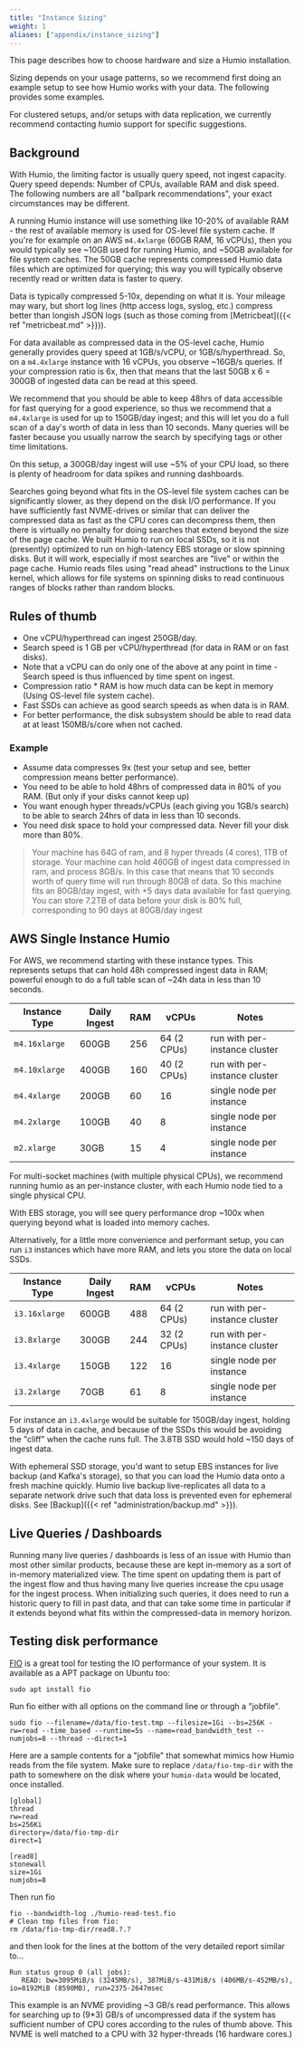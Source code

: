 ```yaml
---
title: "Instance Sizing"
weight: 1
aliases: ["appendix/instance_sizing"]
---
```


This page describes how to choose hardware and size a Humio installation.

Sizing depends on your usage patterns, so we recommend first doing an example setup to see how Humio works
with your data.  The following provides some examples.

For clustered setups, and/or setups with data replication, we currently recommend contacting
humio support for specific suggestions.

## Background

With Humio, the limiting factor is usually query speed, not ingest capacity.  Query speed depends:
Number of CPUs, available RAM and disk speed.  The following numbers are all "ballpark recommendations", your exact circumstances
may be different.

A running Humio instance will use something like 10-20% of available RAM - the rest of available memory is used for OS-level
file system cache. If you're for example on an AWS `m4.4xlarge` (60GB RAM, 16 vCPUs), then you would typically see
~10GB used for running Humio, and ~50GB available for file system caches.    The 50GB cache represents compressed Humio
data files which are optimized for querying; this way you will typically observe recently read or written data
is faster to query.

Data is typically compressed 5-10x, depending on what it is.  Your mileage may wary, but short log lines
(http access logs, syslog, etc.) compress better than longish JSON logs (such as those coming from [Metricbeat]({{< ref "metricbeat.md" >}})).

For data available as compressed data in the OS-level cache, Humio generally provides query speed at 1GB/s/vCPU,
or 1GB/s/hyperthread.  So, on a `m4.4xlarge` instance with 16 vCPUs, you observe ~16GB/s queries.  If your compression
ratio is 6x, then that means that the last 50GB x 6 = 300GB of ingested data can be read at this speed.

We recommend that you should be able to keep 48hrs of data accessible for fast querying for a good experience, so
thus we recommend that a `m4.4xlarge` is used for up to 150GB/day ingest; and this will let you do a full scan of
a day's worth of data in less than 10 seconds.  Many queries will be faster because you usually narrow the search
by specifying tags or other time limitations.

On this setup, a 300GB/day ingest will use ~5% of your CPU load, so there is plenty of headroom for data spikes
and running dashboards.

Searches going beyond what fits in the OS-level file system caches can
be significantly slower, as they depend on the disk I/O performance.
If you have sufficiently fast NVME-drives or similar that can deliver
the compressed data as fast as the CPU cores can decompress them, then
there is virtually no penalty for doing searches that extend beyond
the size of the page cache.  We built Humio to run on local SSDs, so
it is not (presently) optimized to run on high-latency EBS storage or
slow spinning disks. But it will work, especially if most searches are
"live" or within the page cache. Humio reads files using "read ahead"
instructions to the Linux kernel, which allows for file systems on
spinning disks to read continuous ranges of blocks rather than random
blocks.

## Rules of thumb

- One vCPU/hyperthread can ingest 250GB/day.
- Search speed is 1 GB per vCPU/hyperthread (for data in RAM or on fast disks).
- Note that a vCPU can do only one of the above at any point in time - Search speed is thus influenced by time spent on ingest. 
- Compression ratio * RAM is how much data can be kept in memory (Using OS-level file system cache).
- Fast SSDs can achieve as good search speeds as when data is in RAM.
- For better performance, the disk subsystem should be able to read data at at least 150MB/s/core when not cached.


### Example
- Assume data compresses 9x (test your setup and see, better compression means better performance).
- You need to be able to hold 48hrs of compressed data in 80% of you RAM. (But only if your disks cannot keep up)
- You want enough hyper threads/vCPUs (each giving you 1GB/s search) to be able
  to search 24hrs of data in less than 10 seconds.
- You need disk space to hold your compressed data. Never fill your disk more than 80%.

> Your machine has 64G of ram, and 8 hyper threads (4 cores), 1TB of storage.
  Your machine can hold 460GB of ingest data compressed in ram, and process 8GB/s.  In this case
  that means that 10 seconds worth of query time will run through 80GB of data.  So this machine
  fits an 80GB/day ingest, with +5 days data available for fast querying.  
  You can store 7.2TB of data before your disk is 80% full, corresponding to 90 days at 80GB/day ingest


## AWS Single Instance Humio

For AWS, we recommend starting with these instance types.  This represents
setups that can hold 48h compressed ingest data in RAM; powerful enough to
do a full table scan of ~24h data in less than 10 seconds.

| Instance Type | Daily Ingest | RAM | vCPUs | Notes |
|---------------|--------------|-----|-------|-------|
| `m4.16xlarge` | 600GB        | 256 | 64 (2 CPUs) | run with per-instance cluster
| `m4.10xlarge` | 400GB        | 160 | 40 (2 CPUs) | run with per-instance cluster
| `m4.4xlarge`  | 200GB        | 60  | 16 | single node per instance
| `m4.2xlarge`  | 100GB        | 40  | 8  | single node per instance
| `m2.xlarge`   | 30GB         | 15  | 4  | single node per instance

For multi-socket machines (with multiple physical CPUs), we recommend running
humio as an per-instance cluster, with each Humio node tied to a single
physical CPU.

With EBS storage, you will see query performance drop ~100x when querying beyond
what is loaded into memory caches.

Alternatively, for a little more convenience and performant setup, you can run `i3`
instances which have more RAM, and lets you store the data on local SSDs.  


| Instance Type | Daily Ingest | RAM | vCPUs | Notes |
|---------------|--------------|-----|-------|-------|
| `i3.16xlarge` | 600GB        | 488 | 64 (2 CPUs) | run with per-instance cluster
| `i3.8xlarge`  | 300GB        | 244 | 32 (2 CPUs) | run with per-instance cluster
| `i3.4xlarge`  | 150GB        | 122 | 16 | single node per instance
| `i3.2xlarge`  | 70GB         | 61  | 8  | single node per instance

For instance an `i3.4xlarge` would be suitable for 150GB/day ingest, holding 5 days
of data in cache, and because of the SSDs this would be avoiding the "cliff" when
the cache runs full.  The 3.8TB SSD would hold ~150 days of ingest data.

With ephemeral SSD storage, you'd want to setup EBS instances for live backup (and Kafka's storage),
so that you can load the Humio data onto a fresh machine quickly.  Humio live backup live-replicates all data
to a separate network drive such that data loss is prevented even for ephemeral disks. See [Backup]({{< ref "administration/backup.md" >}}).


## Live Queries / Dashboards

Running many live queries / dashboards is less of an issue with Humio
than most other similar products, because these are kept in-memory as
a sort of in-memory materialized view. The time spent on updating them
is part of the ingest flow and thus having many live queries increase
the cpu usage for the ingest process.  When initializing such queries,
it does need to run a historic query to fill in past data, and that
can take some time in particular if it extends beyond what fits within
the compressed-data in memory horizon.

## Testing disk performance

[FIO](http://git.kernel.dk/cgit/fio/plain/README) is a great tool for
testing the IO performance of your system. It is available as a APT
package on Ubuntu too:

``` shell
sudo apt install fio
```

Run fio either with all options on the command line or through a "jobfile".

```
sudo fio --filename=/data/fio-test.tmp --filesize=1Gi --bs=256K -rw=read --time_based --runtime=5s --name=read_bandwidth_test --numjobs=8 --thread --direct=1
```

Here are a sample contents for a "jobfile" that somewhat mimics how
Humio reads from the file system. Make sure to replace
`/data/fio-tmp-dir` with the path to somewhere on the disk where your
`humio-data` would be located, once installed.

```
[global]
thread
rw=read
bs=256Ki
directory=/data/fio-tmp-dir
direct=1

[read8]
stonewall
size=1Gi
numjobs=8
```

Then run fio
``` shell
fio --bandwidth-log ./humio-read-test.fio
# Clean tmp files from fio:
rm /data/fio-tmp-dir/read8.?.?
```

and then look for the lines at the bottom of the very detailed report similar to...

```
Run status group 0 (all jobs):
   READ: bw=3095MiB/s (3245MB/s), 387MiB/s-431MiB/s (406MB/s-452MB/s), io=8192MiB (8590MB), run=2375-2647msec
```

This example is an NVME providing ~3 GB/s read performance. This
allows for searching up to (9*3) GB/s of uncompressed data if the
system has sufficient number of CPU cores according to the rules of
thumb above. This NVME is well matched to a CPU with 32 hyper-threads
(16 hardware cores.)
